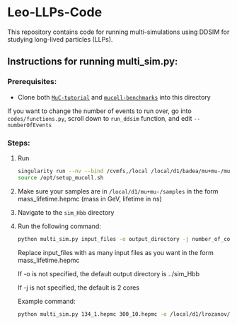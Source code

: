 # Leo-LLPs-Code

This repository contains code for running multi-simulations using DDSIM for studying long-lived particles (LLPs).

## Instructions for running multi_sim.py:

### Prerequisites:
- Clone both [`MuC-tutorial`](https://github.com/MuonColliderSoft/MuC-Tutorial) and [`mucoll-benchmarks`](https://github.com/MuonColliderSoft/mucoll-benchmarks/tree/main) into this directory

If you want to change the number of events to run over, go into `codes/functions.py`, scroll down to `run_ddsim` function, and edit `--numberOfEvents`

### Steps:
1. Run
    ```bash
    singularity run --nv --bind /cvmfs,/local /local/d1/badea/mu+mu-/mucoll-deploy.sif
    source /opt/setup_mucoll.sh
    ```
2. Make sure your samples are in `/local/d1/mu+mu-/samples` in the form mass_lifetime.hepmc (mass in GeV, lifetime in ns)
3. Navigate to the `sim_Hbb` directory
4. Run the following command:

   ```bash
   python multi_sim.py input_files -o output_directory -j number_of_cores
   ```
   Replace input_files with as many input files as you want in the form mass_lifetime.hepmc

   If -o is not specified, the default output directory is ../sim_Hbb
   
   If -j is not specified, the default is 2 cores
   
   Example command:
   ```bash
   python multi_sim.py 134_1.hepmc 300_10.hepmc -o /local/d1/lrozanov/mucoll-tutorial-2023/sim_Hbb -j 2
   ```

